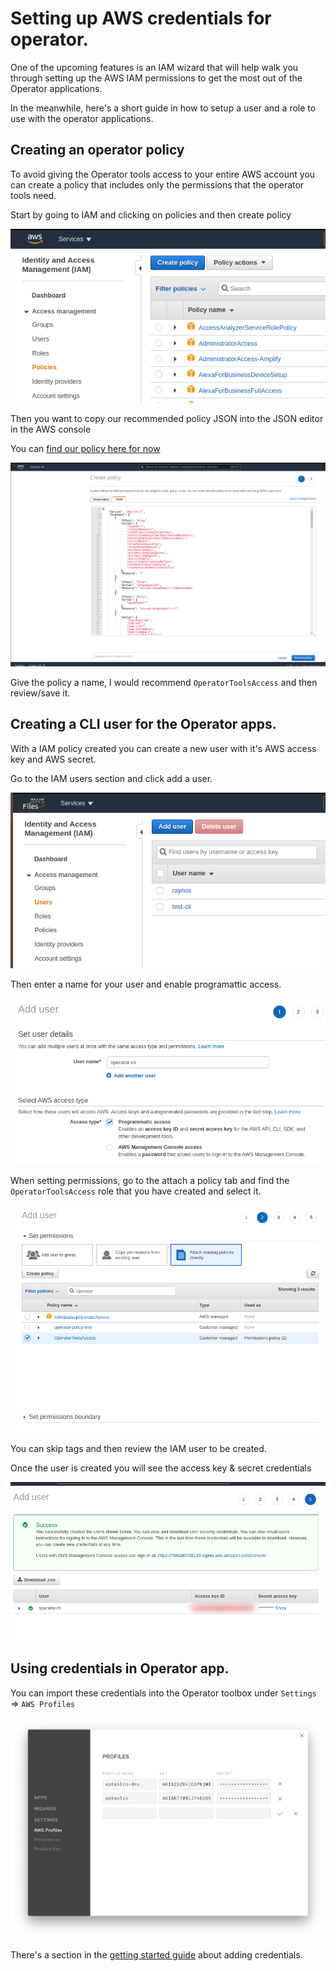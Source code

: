 # Setting up AWS credentials for operator.

One of the upcoming features is an IAM wizard that will help
walk you through setting up the AWS IAM permissions to get the
most out of the Operator applications.

In the meanwhile, here's a short guide in how to setup a user
and a role to use with the operator applications.

## Creating an operator policy

To avoid giving the Operator tools access to your entire AWS account you can create a policy that includes only the permissions
that the operator tools need.

Start by going to IAM and clicking on policies and then create policy

<img src="https://raw.githubusercontent.com/optoolco/docs/master/guides/iam-credentials/images/iam-create-policy.png"/>

Then you want to copy our recommended policy JSON into the JSON
editor in the AWS console

You can [find our policy here for now](https://gist.github.com/Raynos/d34165abdb8336c451e239215f802e64)

<img src="https://raw.githubusercontent.com/optoolco/docs/master/guides/iam-credentials/images/iam-policy-json.png"/>

Give the policy a name, I would recommend `OperatorToolsAccess`
and then review/save it.

## Creating a CLI user for the Operator apps.

With a IAM policy created you can create a new user with it's
AWS access key and AWS secret.

Go to the IAM users section and click add a user.

<img src="https://raw.githubusercontent.com/optoolco/docs/master/guides/iam-credentials/images/iam-create-user.png"/>

Then enter a name for your user and enable programattic access.

<img src="https://raw.githubusercontent.com/optoolco/docs/master/guides/iam-credentials/images/iam-new-user.png"/>

When setting permissions, go to the attach a policy tab and find
the `OperatorToolsAccess` role that you have created and select it.

<img src="https://raw.githubusercontent.com/optoolco/docs/master/guides/iam-credentials/images/iam-user-permissions.png"/>

You can skip tags and then review the IAM user to be created.

Once the user is created you will see the access key & secret
credentials

<img src="https://raw.githubusercontent.com/optoolco/docs/master/guides/iam-credentials/images/iam-user-created.png"/>

## Using credentials in Operator app.

You can import these credentials into the Operator toolbox under
`Settings` => `AWS Profiles`

<img src="https://raw.githubusercontent.com/optoolco/docs/master/guides/getting-started/images/toolbox-b.png"/>

There's a section in the [getting started guide](https://optool.co/docs/?get-started/running-operator-toolbox) about adding credentials.
